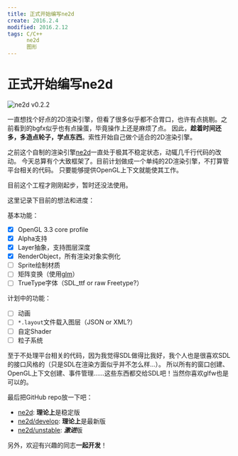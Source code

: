 ```yaml
---
title: 正式开始编写ne2d
create: 2016.2.4
modified: 2016.2.12
tags: C/C++
      ne2d
      图形
---
```

# 正式开始编写ne2d
![ne2d v0.2.2](http://7xq4ng.com1.z0.glb.clouddn.com/ne2d-start-1.png)

一直想找个好点的2D渲染引擎，但看了很多似乎都不合胃口，也许有点挑剔。之前看到的bgfx似乎也有点操蛋，毕竟操作上还是麻烦了点。
因此，**趁着时间还多，多造点轮子，学点东西**。索性开始自己做个适合的2D渲染引擎。

之前这个自制的渲染引擎[ne2d](https://github.com/riteme/ne2d)一直处于极其不稳定状态，动辄几千行代码的改动。
今天总算有个大致框架了。目前计划做成一个单纯的2D渲染引擎，不打算管平台相关的代码。
只要能够提供OpenGL上下文就能使其工作。

目前这个工程才刚刚起步，暂时还没法使用。

这里记录下目前的想法和进度：

基本功能：  

* [x] OpenGL 3.3 core profile  
* [x] Alpha支持
* [x] Layer抽象，支持图层深度
* [x] RenderObject，所有渲染对象实例化
* [ ] Sprite绘制材质
* [ ] 矩阵变换（使用[glm](https://github.com/g-truc/glm)）
* [ ] TrueType字体（SDL_ttf or raw Freetype?）

计划中的功能：  

* [ ] 动画
* [ ] `*.layout`文件载入图层（JSON or XML?）
* [ ] 自定Shader
* [ ] 粒子系统

至于不处理平台相关的代码，因为我觉得SDL做得比我好，我个人也是很喜欢SDL的接口风格的（只是SDL在渲染方面似乎并不怎么样...）。
所以所有的窗口创建、OpenGL上下文创建、事件管理......这些东西都交给SDL吧！当然你喜欢glfw也是可以的。

最后把GitHub repo放一下吧：

* [ne2d](https://github.com/riteme/ne2d): **理论上**是稳定版  
* [ne2d/develop](https://github.com/riteme/ne2d/tree/develop): **理论上**是最新版  
* [ne2d/unstable](https://github.com/riteme/ne2d/tree/unstable): ***激进***版

另外，欢迎有兴趣的同志**一起开发**！
